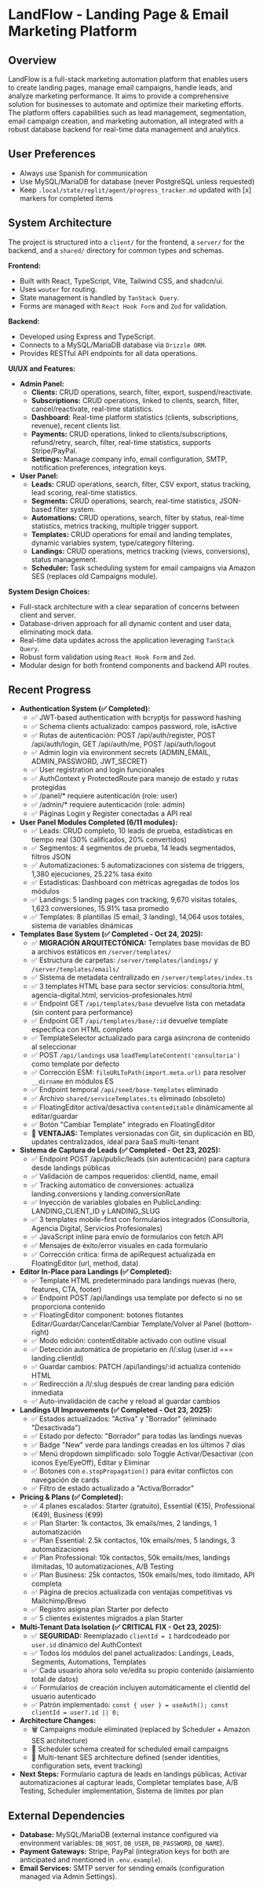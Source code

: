 # LandFlow - Landing Page & Email Marketing Platform

## Overview
LandFlow is a full-stack marketing automation platform that enables users to create landing pages, manage email campaigns, handle leads, and analyze marketing performance. It aims to provide a comprehensive solution for businesses to automate and optimize their marketing efforts. The platform offers capabilities such as lead management, segmentation, email campaign creation, and marketing automation, all integrated with a robust database backend for real-time data management and analytics.

## User Preferences
- Always use Spanish for communication
- Use MySQL/MariaDB for database (never PostgreSQL unless requested)
- Keep `.local/state/replit/agent/progress_tracker.md` updated with [x] markers for completed items

## System Architecture
The project is structured into a `client/` for the frontend, a `server/` for the backend, and a `shared/` directory for common types and schemas.

**Frontend:**
-   Built with React, TypeScript, Vite, Tailwind CSS, and shadcn/ui.
-   Uses `wouter` for routing.
-   State management is handled by `TanStack Query`.
-   Forms are managed with `React Hook Form` and `Zod` for validation.

**Backend:**
-   Developed using Express and TypeScript.
-   Connects to a MySQL/MariaDB database via `Drizzle ORM`.
-   Provides RESTful API endpoints for all data operations.

**UI/UX and Features:**
-   **Admin Panel:**
    -   **Clients:** CRUD operations, search, filter, export, suspend/reactivate.
    -   **Subscriptions:** CRUD operations, linked to clients, search, filter, cancel/reactivate, real-time statistics.
    -   **Dashboard:** Real-time platform statistics (clients, subscriptions, revenue), recent clients list.
    -   **Payments:** CRUD operations, linked to clients/subscriptions, refund/retry, search, filter, real-time statistics, supports Stripe/PayPal.
    -   **Settings:** Manage company info, email configuration, SMTP, notification preferences, integration keys.
-   **User Panel:**
    -   **Leads:** CRUD operations, search, filter, CSV export, status tracking, lead scoring, real-time statistics.
    -   **Segments:** CRUD operations, search, real-time statistics, JSON-based filter system.
    -   **Automations:** CRUD operations, search, filter by status, real-time statistics, metrics tracking, multiple trigger support.
    -   **Templates:** CRUD operations for email and landing templates, dynamic variables system, type/category filtering.
    -   **Landings:** CRUD operations, metrics tracking (views, conversions), status management.
    -   **Scheduler:** Task scheduling system for email campaigns via Amazon SES (replaces old Campaigns module).

**System Design Choices:**
-   Full-stack architecture with a clear separation of concerns between client and server.
-   Database-driven approach for all dynamic content and user data, eliminating mock data.
-   Real-time data updates across the application leveraging `TanStack Query`.
-   Robust form validation using `React Hook Form` and `Zod`.
-   Modular design for both frontend components and backend API routes.

## Recent Progress
-   **Authentication System (✅ Completed):**
    -   ✅ JWT-based authentication with bcryptjs for password hashing
    -   ✅ Schema clients actualizado: campos password, role, isActive
    -   ✅ Rutas de autenticación: POST /api/auth/register, POST /api/auth/login, GET /api/auth/me, POST /api/auth/logout
    -   ✅ Admin login via environment secrets (ADMIN_EMAIL, ADMIN_PASSWORD, JWT_SECRET)
    -   ✅ User registration and login funcionales
    -   ✅ AuthContext y ProtectedRoute para manejo de estado y rutas protegidas
    -   ✅ /panel/* requiere autenticación (role: user)
    -   ✅ /admin/* requiere autenticación (role: admin)
    -   ✅ Páginas Login y Register conectadas a API real
-   **User Panel Modules Completed (6/11 modules):**
    -   ✅ Leads: CRUD completo, 10 leads de prueba, estadísticas en tiempo real (30% calificados, 20% convertidos)
    -   ✅ Segmentos: 4 segmentos de prueba, 14 leads segmentados, filtros JSON
    -   ✅ Automatizaciones: 5 automatizaciones con sistema de triggers, 1,380 ejecuciones, 25.22% tasa éxito
    -   ✅ Estadísticas: Dashboard con métricas agregadas de todos los módulos
    -   ✅ Landings: 5 landing pages con tracking, 9,670 visitas totales, 1,623 conversiones, 15.91% tasa promedio
    -   ✅ Templates: 8 plantillas (5 email, 3 landing), 14,064 usos totales, sistema de variables dinámicas
-   **Templates Base System (✅ Completed - Oct 24, 2025):**
    -   ✅ **MIGRACIÓN ARQUITECTÓNICA:** Templates base movidas de BD a archivos estáticos en `/server/templates/`
    -   ✅ Estructura de carpetas: `/server/templates/landings/` y `/server/templates/emails/`
    -   ✅ Sistema de metadata centralizado en `/server/templates/index.ts`
    -   ✅ 3 templates HTML base para sector servicios: consultoria.html, agencia-digital.html, servicios-profesionales.html
    -   ✅ Endpoint GET `/api/templates/base` devuelve lista con metadata (sin content para performance)
    -   ✅ Endpoint GET `/api/templates/base/:id` devuelve template específica con HTML completo
    -   ✅ TemplateSelector actualizado para carga asíncrona de contenido al seleccionar
    -   ✅ POST `/api/landings` usa `loadTemplateContent('consultoria')` como template por defecto
    -   ✅ Corrección ESM: `fileURLToPath(import.meta.url)` para resolver `__dirname` en módulos ES
    -   ✅ Endpoint temporal `/api/seed/base-templates` eliminado
    -   ✅ Archivo `shared/serviceTemplates.ts` eliminado (obsoleto)
    -   ✅ FloatingEditor activa/desactiva `contenteditable` dinámicamente al editar/guardar
    -   ✅ Botón "Cambiar Template" integrado en FloatingEditor
    -   📝 **VENTAJAS:** Templates versionadas con Git, sin duplicación en BD, updates centralizados, ideal para SaaS multi-tenant
-   **Sistema de Captura de Leads (✅ Completed - Oct 23, 2025):**
    -   ✅ Endpoint POST /api/public/leads (sin autenticación) para captura desde landings públicas
    -   ✅ Validación de campos requeridos: clientId, name, email
    -   ✅ Tracking automático de conversiones: actualiza landing.conversions y landing.conversionRate
    -   ✅ Inyección de variables globales en PublicLanding: LANDING_CLIENT_ID y LANDING_SLUG
    -   ✅ 3 templates mobile-first con formularios integrados (Consultoría, Agencia Digital, Servicios Profesionales)
    -   ✅ JavaScript inline para envío de formularios con fetch API
    -   ✅ Mensajes de éxito/error visuales en cada formulario
    -   ✅ Corrección crítica: firma de apiRequest actualizada en FloatingEditor (url, method, data)
-   **Editor In-Place para Landings (✅ Completed):**
    -   ✅ Template HTML predeterminado para landings nuevas (hero, features, CTA, footer)
    -   ✅ Endpoint POST /api/landings usa template por defecto si no se proporciona contenido
    -   ✅ FloatingEditor component: botones flotantes Editar/Guardar/Cancelar/Cambiar Template/Volver al Panel (bottom-right)
    -   ✅ Modo edición: contentEditable activado con outline visual
    -   ✅ Detección automática de propietario en /l/:slug (user.id === landing.clientId)
    -   ✅ Guardar cambios: PATCH /api/landings/:id actualiza contenido HTML
    -   ✅ Redirección a /l/:slug después de crear landing para edición inmediata
    -   ✅ Auto-invalidación de cache y reload al guardar cambios
-   **Landings UI Improvements (✅ Completed - Oct 23, 2025):**
    -   ✅ Estados actualizados: "Activa" y "Borrador" (eliminado "Desactivada")
    -   ✅ Estado por defecto: "Borrador" para todas las landings nuevas
    -   ✅ Badge "New" verde para landings creadas en los últimos 7 días
    -   ✅ Menú dropdown simplificado: solo Toggle Activar/Desactivar (con iconos Eye/EyeOff), Editar y Eliminar
    -   ✅ Botones con `e.stopPropagation()` para evitar conflictos con navegación de cards
    -   ✅ Filtro de estado actualizado a "Activa/Borrador"
-   **Pricing & Plans (✅ Completed):**
    -   ✅ 4 planes escalados: Starter (gratuito), Essential (€15), Professional (€49), Business (€99)
    -   ✅ Plan Starter: 1k contactos, 3k emails/mes, 2 landings, 1 automatización
    -   ✅ Plan Essential: 2.5k contactos, 10k emails/mes, 5 landings, 3 automatizaciones
    -   ✅ Plan Professional: 10k contactos, 50k emails/mes, landings ilimitadas, 10 automatizaciones, A/B Testing
    -   ✅ Plan Business: 25k contactos, 150k emails/mes, todo ilimitado, API completa
    -   ✅ Página de precios actualizada con ventajas competitivas vs Mailchimp/Brevo
    -   ✅ Registro asigna plan Starter por defecto
    -   ✅ 5 clientes existentes migrados a plan Starter
-   **Multi-Tenant Data Isolation (✅ CRITICAL FIX - Oct 23, 2025):**
    -   ✅ **SEGURIDAD:** Reemplazado `clientId = 1` hardcodeado por `user.id` dinámico del AuthContext
    -   ✅ Todos los módulos del panel actualizados: Landings, Leads, Segments, Automations, Templates
    -   ✅ Cada usuario ahora solo ve/edita su propio contenido (aislamiento total de datos)
    -   ✅ Formularios de creación incluyen automáticamente el clientId del usuario autenticado
    -   ✅ Patrón implementado: `const { user } = useAuth(); const clientId = user?.id || 0;`
-   **Architecture Changes:**
    -   🗑️ Campaigns module eliminated (replaced by Scheduler + Amazon SES architecture)
    -   📅 Scheduler schema created for scheduled email campaigns
    -   📧 Multi-tenant SES architecture defined (sender identities, configuration sets, event tracking)
-   **Next Steps:** Formulario captura de leads en landings públicas, Activar automatizaciones al capturar leads, Completar templates base, A/B Testing, Scheduler implementation, Sistema de límites por plan

## External Dependencies
-   **Database:** MySQL/MariaDB (external instance configured via environment variables: `DB_HOST`, `DB_USER`, `DB_PASSWORD`, `DB_NAME`).
-   **Payment Gateways:** Stripe, PayPal (integration keys for both are anticipated and mentioned in `.env.example`).
-   **Email Services:** SMTP server for sending emails (configuration managed via Admin Settings).